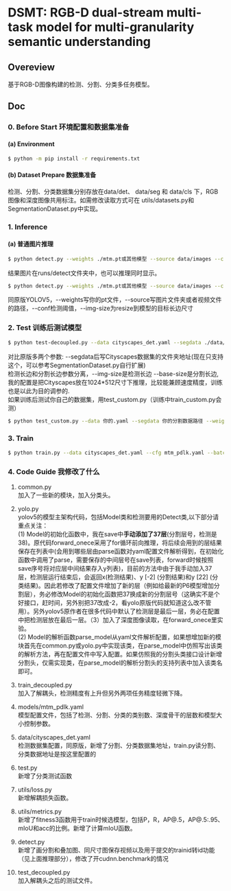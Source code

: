 # DSMT: RGB-D dual-stream multi-task model for multi-granularity semantic understanding
## Overeview
基于RGB-D图像构建的检测、分割、分类多任务模型。

## Doc
### 0. Before Start 环境配置和数据集准备
#### (a) Environment
```bash
$ python -m pip install -r requirements.txt    
```
#### (b) Dataset Prepare 数据集准备
检测、分割、分类数据集分别存放在data/det、 data/seg 和 data/cls 下，RGB图像和深度图像共用标注。如需修改读取方式可在 utils/datasets.py和SegmentationDataset.py中实现。
### 1. Inference
#### (a) 普通图片推理
```bash
$ python detect.py --weights ./mtm.pt或其他模型 --source data/images --conf 0.25 --img-size 1024  
```
结果图片在runs/detect文件夹中，也可以推理同时显示。  
```bash
$ python detect.py --weights ./mtm.pt或其他模型 --source data/images --conf 0.25 --img-size 1024 --view-img  
```
同原版YOLOV5，--weights写你的pt文件，--source写图片文件夹或者视频文件的路径，--conf检测阈值，--img-size为resize到模型的目标长边尺寸  
### 2. Test 训练后测试模型
```bash
$ python test-decoupled.py --data cityscapes_det.yaml --segdata ./data/citys --weights ./pspv5s.pt --img-size 1024 --base-size 1024
```
对比原版多两个参数: --segdata后写Cityscapes数据集的文件夹地址(现在只支持这个，可以参考SegmentationDataset.py自行扩展)  
检测长边和分割长边参数分离，--img-size是检测长边 --base-size是分割长边,我的配置是把Cityscapes放在1024*512尺寸下推理，比较能兼顾速度精度，训练也是以此为目的调参的.  
如果训练后测试你自己的数据集，用test_custom.py（训练中train_custom.py会测）  
```bash
$ python test_custom.py --data 你的.yaml --segdata 你的分割数据路径 --weights ./pspv5s.pt --img-size 1024 --base-size 1024
```
### 3. Train 
```bash
$ python train.py --data cityscapes_det.yaml --cfg mtm_pdlk.yaml --batch-size 18 --epochs 300 --weights ./mtm.pt --workers 8 --label-smoothing 0.1 --img-size 832 --noautoanchor
```
### 4. Code Guide 我修改了什么
1. common.py  
加入了一些新的模块，加入分类头。
2. yolo.py  
yolov5的模型主架构代码，包括Model类和检测要用的Detect类,以下部分请重点关注：    
   (1) Model的初始化函数中，我在save中**手动添加了37层**(分割层号，检测是38)。原代码forward_onece采用了for循环前向推理，将后续会用到的层结果保存在列表中(会用到哪些层由parse函数对yaml配置文件解析得到，在初始化函数中调用了parse，需要保存的中间层号在save列表，forward时候按照save序号将对应层中间结果存入y列表)，目前的方法中由于我手动加入37层，检测层运行结束后，会返回x(检测结果)、y [-2] (分割结果)和y [22] (分类结果)。因此若修改了配置文件增加了新的层（例如给最新的P6模型增加分割层），务必修改Model的初始化函数把37换成新的分割层号（这确实不是个好接口，赶时间，另外别把37改成-2，看yolo原版代码就知道这么改不管用）。另外yolov5原作者在很多代码中默认了检测层是最后一层，务必在配置中把检测层放在最后一层。（3）加入了深度图像读取，在forward_onece里实验。  
   (2) Model的解析函数parse_model从yaml文件解析配置，如果想增加新的模块首先在common.py或yolo.py中实现该类，在parse_model中仿照写出该类的解析方法，再在配置文件中写入配置。如果仿照我的分割头类接口设计新增分割头，仅需实现类，在parse_model的解析分割头的支持列表中加入该类名即可。   
3. train_decoupled.py   
   加入了解耦头，检测精度有上升但另外两项任务精度轻微下降。	
4. models/mtm_pdlk.yaml  
   模型配置文件，包括了检测、分割、分类的类别数、深度骨干的层数和模型大小控制参数。    
   
5. data/cityscapes_det.yaml  
检测数据集配置，同原版，新增了分割、分类数据集地址，train.py读分割、分类数据地址是按这里配置的  
   
6. test.py  
   新增了分类测试函数  
   
7. utils/loss.py  
   新增解耦损失函数。   
   
8. utils/metrics.py  
   新增了fitness3函数用于train时候选模型，包括P，R，AP@.5，AP@.5:.95、mIoU和acc的比例。新增了计算mIoU函数。  
   
9. detect.py  
   新增了画分割和叠加图、同尺寸图保存视频以及用于提交的trainid转id功能（见上面推理部分），修改了开cudnn.benchmark的情况    
     
10. test_decoupled.py  
   加入解耦头之后的测试文件。
  
